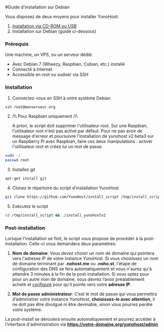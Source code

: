 #Guide d'installation sur Debian

Vous disposez de deux moyens pour installer YunoHost:

1. [Installation via CD-ROM ou USB](/install_fr)
2. Installation sur Debian (guide ci-dessous)

### Prérequis
Une machine, un VPS, ou un serveur dédié:

* Avec Debian 7 (Wheezy, Raspbian, Cubian, etc.) installé
* Connecté à Internet
* Accessible en root ou sudoer via SSH

### Installation

1. Connectez-vous en SSH à votre système Debian
```bash
ssh root@monserveur.org
```

2. /!\ Pour Raspbian uniquement /!\

   A priori, le script doit supprimer l'utilisateur root.
   Sur une Raspbian, l'utilisateur root n'est pas activé par défaut.
   Pour ne pas avoir de message d'erreur et poursuivre l'installation de yunohost v2 beta3 sur un Raspberry Pi avec Raspbian, faire ces deux manipulations : activer l'utilisateur root et créez lui un mot de passe.
```bash
sudo -i
passwd root
```

3. Installez git
```bash
apt-get install git
```

4. Clonez le répertoire du script d'installation YunoHost
```bash
git clone https://github.com/YunoHost/install_script /tmp/install_script
```

5. Exécutez le script
```bash
cd /tmp/install_script && ./install_yunohostv2
```

### Post-installation

Lorsque l'installation se finit, le script vous propose de procéder à la post-installation. Celle-ci vous demandera deux paramètres:

1. **Nom de domaine**: Vous devez choisir un nom de domaine qui pointera vers l'adresse IP de votre instance YunoHost. Si vous choisissez un nom de domaine terminant par **.nohost.me** ou **.noho.st**, l'étape de configuration des DNS se fera automatiquement et vous n'aurez qu'à attendre 3 minutes à la fin de la post-installation. Si vous optez pour pour un autre nom de domaine, vous devrez l’avoir préalablement acheté et [configuré](/dns_fr) pour qu'il pointe vers votre **adresse IP**.

2. **Mot de passe administrateur**: C’est le mot de passe qui vous permettra d’administrer votre instance YunoHost, **choisissez-le avec attention**, il ne doit pas être divulgué ni être devinable, sinon vous pourrez perdre votre système.

La post-install se déroulera ensuite automatiquement et pourrez accéder à l'interface d'administration via **https://votre-domaine.org/yunohost/admin**
